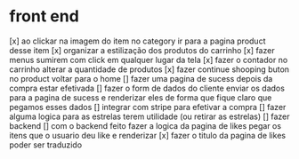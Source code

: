 # front end

[x] ao clickar na imagem do item no category ir para a pagina product desse item
[x] organizar a estilização dos produtos do carrinho
[x] fazer menus sumirem com click em qualquer lugar da tela
[x] fazer o contador no carrinho alterar a quantidade de produtos
[x] fazer continue shooping buton no product voltar para o home
[] fazer uma pagina de sucess depois da compra estar efetivada
[] fazer o form de dados do cliente enviar os dados para a pagina de sucess e renderizar eles de forma que fique claro que pegamos esses dados
[] integrar com stripe para efetivar a compra
[] fazer alguma logica para as estrelas terem utilidade (ou retirar as estrelas)
[] fazer backend
[] com o backend feito fazer a logica da pagina de likes pegar os itens que o usuario deu like e renderizar
[x] fazer o titulo da pagina de likes poder ser traduzido